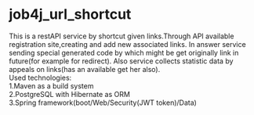 # job4j_url_shortcut
This is a restAPI service by shortcut given links.Through API available registration site,creating and add new associated 
links. In answer service sending special generated code by which might be get originally link in future(for example for redirect).
Also service collects statistic data by appeals on links(has an available get her also).<br>
Used technologies:<br>
1.Maven as a build system<br>
2.PostgreSQL with Hibernate as ORM<br>
3.Spring framework(boot/Web/Security(JWT token)/Data)<br>
